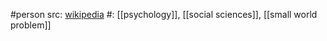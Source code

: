 #person 
src: [wikipedia](https://en.wikipedia.org/wiki/Stanley_Milgram) 
#: [[psychology]], [[social sciences]], [[small world problem]] 


